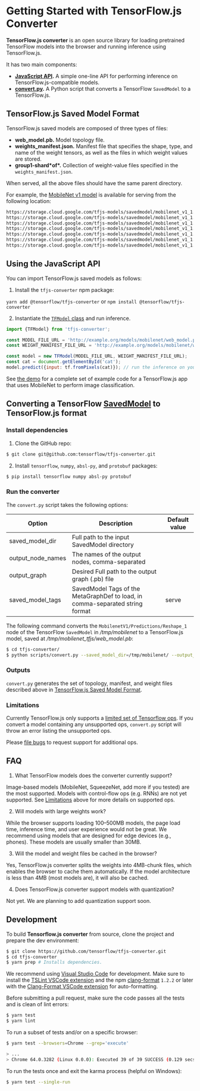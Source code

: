 # Getting Started with TensorFlow.js Converter

**TensorFlow.js converter** is an open source library for loading pretrained TensorFlow models into the browser and running inference using TensorFlow.js.

It has two main components:

* **[JavaScript API](./src/executor/tf_model.ts).** A simple one-line API for performing inference on TensorFlow.js-compatible models.
* **[convert.py](./scripts/convert.py).** A Python script that converts a TensorFlow `SavedModel` to a TensorFlow.js.

## TensorFlow.js Saved Model Format

TensorFlow.js saved models are composed of three types of files:

* **web_model.pb.** Model topology file.
* **weights_manifest.json.** Manifest file that specifies the shape, type, and name of the weight tensors, as well as the files in which weight values are stored.
* **group1-shard\*of\*.** Collection of weight-value files specified in the `weights_manifest.json`.

When served, all the above files should have the same parent directory.

For example, the [MobileNet v1 model](~https://github.com/tensorflow/models/blob/master/research/slim/nets/mobilenet_v1.md~) is available for serving from the following location:

```html
https://storage.cloud.google.com/tfjs-models/savedmodel/mobilenet_v1_1.0_224/optimized_model.pb
https://storage.cloud.google.com/tfjs-models/savedmodel/mobilenet_v1_1.0_224/weights_manifest.json
https://storage.cloud.google.com/tfjs-models/savedmodel/mobilenet_v1_1.0_224/group1-shard1of5
https://storage.cloud.google.com/tfjs-models/savedmodel/mobilenet_v1_1.0_224/group1-shard2of5
https://storage.cloud.google.com/tfjs-models/savedmodel/mobilenet_v1_1.0_224/group1-shard3of5
https://storage.cloud.google.com/tfjs-models/savedmodel/mobilenet_v1_1.0_224/group1-shard4of5
https://storage.cloud.google.com/tfjs-models/savedmodel/mobilenet_v1_1.0_224/group1-shard5of5
```

## Using the JavaScript API

You can import TensorFlow.js saved models as follows:

1. Install the `tfjs-converter` npm package:

`yarn add @tensorflow/tfjs-converter` or `npm install @tensorflow/tfjs-converter`

2. Instantiate the [`TFModel` class](./src/executor/tf_model.ts) and run inference.


```javascript
import {TFModel} from 'tfjs-converter';

const MODEL_FILE_URL = 'http://example.org/models/mobilenet/web_model.pb';
const WEIGHT_MANIFEST_FILE_URL = 'http://example.org/models/mobilenet/weights_manifest.json';

const model = new TFModel(MODEL_FILE_URL, WEIGHT_MANIFEST_FILE_URL);
const cat = document.getElementById('cat');
model.predict({input: tf.fromPixels(cat)}); // run the inference on your model.
```

See [the demo](./demo) for a complete set of example code for a TensorFlow.js app that uses MobileNet to
perform image classification.

## Converting a TensorFlow [SavedModel](https://github.com/tensorflow/tensorflow/blob/master/tensorflow/python/saved_model/README.md) to TensorFlow.js format

### Install dependencies

1. Clone the GitHub repo:

```bash
$ git clone git@github.com:tensorflow/tfjs-converter.git
```

2. Install `tensorflow`, `numpy`, `absl-py`, and `protobuf` packages:

```bash
$ pip install tensorflow numpy absl-py protobuf
```

### Run the converter

The `convert.py` script takes the following options:

| Option         | Description                                                      | Default value |
|---|---|---|
|saved_model_dir  | Full path to the input SavedModel directory                           | |
|output_node_names| The names of the output nodes, comma-separated                   | |
|output_graph     | Desired Full path to the output graph (.pb) file                  | |
|saved_model_tags |SavedModel Tags of the MetaGraphDef to load, in comma-separated string format| serve |

The following command converts the `MobilenetV1/Predictions/Reshape_1` node of the TensorFlow `SavedModel` 
in */tmp/mobilenet* to a TensorFlow.js model, saved at */tmp/mobilenet_tfjs/web_model.pb*:

```bash
$ cd tfjs-converter/
$ python scripts/convert.py --saved_model_dir=/tmp/mobilenet/ --output_node_names='MobilenetV1/Predictions/Reshape_1' --output_graph=/tmp/mobilenet_tfjs/web_model.pb --saved_model_tags=serve
```

### Outputs

`convert.py` generates the set of topology, manifest, and weight files described above in [TensorFlow.js Saved Model Format](#TensorFlow.js-Saved-Model-Format).

### Limitations

Currently TensorFlow.js only supports a [limited set of Tensorflow ops](./docs/supported_ops.md).
If you convert a model containing any unsupported ops, `convert.py` script will throw an error listing
the unsupported ops. 

Please [file bugs](https://github.com/tensorflow/tfjs-converter/issues) to request support for additional
ops.

## FAQ

1. What TensorFlow models does the converter currently support?

Image-based models (MobileNet, SqueezeNet, add more if you tested) are the most supported. Models with control-flow ops (e.g. RNNs) are not yet supported. See [Limitations](#Limitations) above for more details on supported ops.

2. Will models with large weights work?

While the browser supports loading 100–500MB models, the page load time, inference time, and user experience would not be great. We recommend using models that are designed for edge devices (e.g., phones). These models are usually smaller than 30MB.

3. Will the model and weight files be cached in the browser?

Yes, TensorFlow.js converter splits the weights into 4MB-chunk files, which enables the browser to cache them automatically. If the model architecture is less than 4MB (most models are), it will also be cached.

4. Does TensorFlow.js converter support models with quantization?

Not yet. We are planning to add quantization support soon.

## Development

To build **Tensorflow.js converter** from source, clone the project and prepare
the dev environment:

```bash
$ git clone https://github.com/tensorflow/tfjs-converter.git
$ cd tfjs-converter
$ yarn prep # Installs dependencies.
```

We recommend using [Visual Studio Code](https://code.visualstudio.com/) for
development. Make sure to install the
[TSLint VSCode extension](https://marketplace.visualstudio.com/items?itemName=eg2.tslint)
and the npm [clang-format](https://github.com/angular/clang-format) `1.2.2` or later
with the
[Clang-Format VSCode extension](https://marketplace.visualstudio.com/items?itemName=xaver.clang-format)
for auto-formatting.

Before submitting a pull request, make sure the code passes all the tests and is clean of lint errors:

```bash
$ yarn test
$ yarn lint
```
To run a subset of tests and/or on a specific browser:

```bash
$ yarn test --browsers=Chrome --grep='execute'

> ...
> Chrome 64.0.3282 (Linux 0.0.0): Executed 39 of 39 SUCCESS (0.129 secs / 0 secs)
```

To run the tests once and exit the karma process (helpful on Windows):

```bash
$ yarn test --single-run
```
